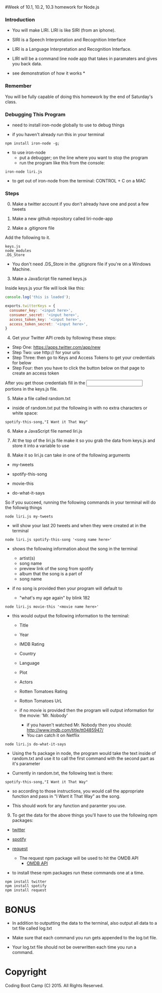 #Week of 10.1, 10.2, 10.3 homework for Node.js

### Introduction

* You will make LIRI. LIRI is like SIRI (from an iphone).

* SIRI is a Speech Interpretation and Recognition Interface

* LIRI is a Language Interpretation and Recognition Interface.

* LIRI will be a command line node app that takes in paramaters and gives you back data.

* see demonstration of how it works * 

### Remember

You will be fully capable of doing this homework by the end of Saturday's class.

### Debugging This Program
* need to install iron-node globally to use to debug things

* if you haven't already run this in your terminal

```
npm install iron-node -g;
```

* to use iron-node
	* put a debugger; on the line where you want to stop the program
	* run the program like this from the console:

```
iron-node liri.js
```

* to get out of iron-node from the terminal: CONTROL + C on a MAC

### Steps

0. Make a twitter account if you don't already have one and post a few tweets

1. Make a new github repository called liri-node-app

2. Make a .gitignore file

Add the following to it.

```
keys.js
node_modules
.DS_Store
```
* You don't need .DS_Store in the .gitignore file if you're on a Windows Machine.

3. Make a JavaScript file named keys.js

Inside keys.js your file will look like this:

``` JavaScript
console.log('this is loaded');

exports.twitterKeys = {
  consumer_key: '<input here>',
  consumer_secret: '<input here>',
  access_token_key: '<input here>',
  access_token_secret: '<input here>',
}

```
4. Get your Twitter API creds by following these steps:

* Step One: https://apps.twitter.com/app/new
* Step Two: use http:// for your urls
* Step Three: then go to Keys and Access Tokens to get your credentials for below
* Step Four: then you have to click the button below on that page to create an access token

After you get those credentials fill in the <input here> portions in the keys.js file.

5. Make a file called random.txt

* inside of random.txt put the following in with no extra characters or white space:

```
spotify-this-song,"I Want it That Way"
```

6. Make a JavaScript file named liri.js

7. At the top of the liri.js file make it so you grab the data from keys.js and store it into a variable to use

8. Make it so liri.js can take in one of the following arguments

* my-tweets

* spotify-this-song

* movie-this

* do-what-it-says

So if you succeed, running the following commands in your terminal will do the followig things

```
node liri.js my-tweets
```
* will show your last 20 tweets and when they were created at in the terminal

```
node liri.js spotify-this-song '<song name here>'
```

* shows the following information about the song in the terminal

	* artist(s)
	* song name
	* preview link of the song from spotify
	* album that the song is a part of
	* song name

* if no song is provided then your program will default to
	* "what's my age again" by blink 182

```
node liri.js movie-this '<movie name here>'
```

* this would output the following information to the terminal:

	* Title
	* Year
	* IMDB Rating
	* Country
	* Language
	* Plot
	* Actors
	* Rotten Tomatoes Rating 
	* Rotton Tomatoes UrL

	* if no movie is provided then the program will output information for the movie: 'Mr. Nobody'
		* if you haven't watched Mr. Nobody then you should: http://www.imdb.com/title/tt0485947/
		* You can catch it on Netflix

```
node liri.js do-what-it-says 
```

* Using the fs package in node, the program would take the text inside of random.txt and use it to call the first command with the second part as it's parameter

* Currently in random.txt, the following text is there:

```
spotify-this-song,"I Want it That Way"
```

* so according to those instructions, you would  call the appropriate function and pass in "I Want it That Way" as the song.

* This should work for any function and paramter you use.

9. To get the data for the above things you'll have to use the following npm packages:

* [twitter](https://www.npmjs.com/package/twitter)
* [spotify](https://www.npmjs.com/package/spotify)
* [request](https://www.npmjs.com/package/request)
	* The request npm package will be used to hit the OMDB API
		* [OMDB API](http://www.omdbapi.com)

* to install these npm packages run these commands one at a time.

```
npm install twitter
npm install spotify
npm install request
```

# BONUS

* In addition to outputting the data to the terminal, also output all data to a txt file called log.txt

* Make sure that each command you run gets appended to the log.txt file. 

* Your log.txt file should not be overwritten each time you run a command.

# Copyright
Coding Boot Camp (C) 2015. All Rights Reserved.